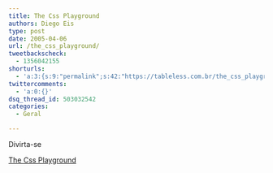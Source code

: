 ```yaml
---
title: The Css Playground
authors: Diego Eis
type: post
date: 2005-04-06
url: /the_css_playground/
tweetbackscheck:
  - 1356042155
shorturls:
  - 'a:3:{s:9:"permalink";s:42:"https://tableless.com.br/the_css_playground";s:7:"tinyurl";s:26:"https://tinyurl.com/3p35jca";s:4:"isgd";s:19:"https://is.gd/yEpwHj";}'
twittercomments:
  - 'a:0:{}'
dsq_thread_id: 503032542
categories:
  - Geral

---
```

Divirta-se
              
[The Css Playground][1]

 [1]: https://www.stunicholls.myby.co.uk/index.html